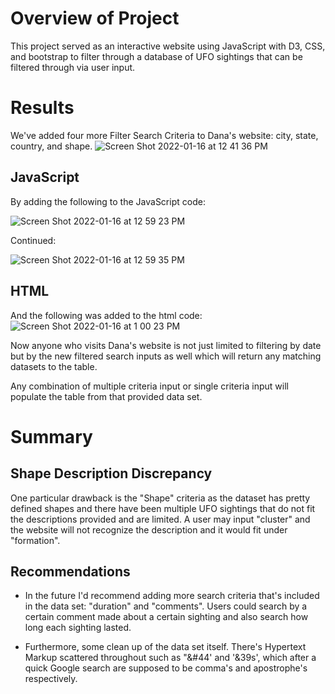 # Overview of Project

This project served as an interactive website using JavaScript with D3, CSS, and bootstrap to filter through a database of UFO sightings that can be filtered through via user input. 

# Results

We've added four more Filter Search Criteria to Dana's website: city, state, country, and shape.
![Screen Shot 2022-01-16 at 12 41 36 PM](https://user-images.githubusercontent.com/92451164/149675133-bd31b2a8-e28a-4498-aa62-9d056b05fcc0.png)


## JavaScript
By adding the following to the JavaScript code:

![Screen Shot 2022-01-16 at 12 59 23 PM](https://user-images.githubusercontent.com/92451164/149675149-b20a0b97-0e28-4856-b0c8-a11b8b00ae32.png)

Continued:

![Screen Shot 2022-01-16 at 12 59 35 PM](https://user-images.githubusercontent.com/92451164/149675152-1ef70983-222b-4b1f-a7a5-6297205155e8.png)

## HTML
And the following was added to the html code:
![Screen Shot 2022-01-16 at 1 00 23 PM](https://user-images.githubusercontent.com/92451164/149675164-c1d2b2af-a897-4462-8971-f629aa55423c.png)


Now anyone who visits Dana's website is not just limited to filtering by date but by the new filtered search inputs as well which will return any matching datasets to the table. 

Any combination of multiple criteria input or single criteria input will populate the table from that provided data set.

# Summary


## Shape Description Discrepancy

One particular drawback is the "Shape" criteria as the dataset has pretty defined shapes and there have been multiple UFO sightings that do not fit the descriptions provided and are limited. A user may input "cluster" and the website will not recognize the description and it would fit under "formation".  

## Recommendations

- In the future I'd recommend adding more search criteria that's included in the data set: "duration" and "comments". 
Users could search by a certain comment made about a certain sighting and also search how long each sighting lasted. 


- Furthermore, some clean up of the data set itself.  There's Hypertext Markup scattered throughout such as "&#44' and '&39s', which after a quick Google search are supposed to be comma's and apostrophe's respectively.  
